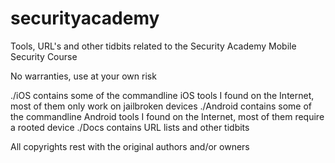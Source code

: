 # securityacademy
Tools, URL's and other tidbits related to the Security Academy Mobile Security Course

No warranties, use at your own risk

./iOS contains some of the commandline iOS tools I found on the Internet, most of them only work on jailbroken devices
./Android contains some of the commandline Android tools I found on the Internet, most of them require a rooted device
./Docs contains URL lists and other tidbits

All copyrights rest with the original authors and/or owners
